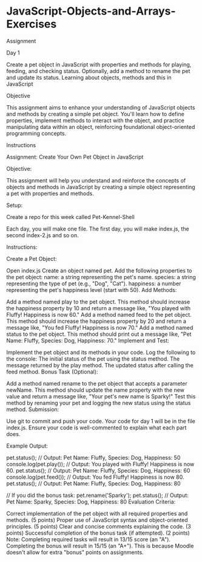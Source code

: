 # JavaScript-Objects-and-Arrays-Exercises

Assignment

Day 1

Create a pet object in JavaScript with properties and methods for playing, feeding, and checking status. Optionally, add a method to rename the pet and update its status.
Learning about objects, methods and this in JavaScript

Objective

This assignment aims to enhance your understanding of JavaScript objects and methods by creating a simple pet object. You'll learn how to define properties, implement methods to interact with the object, and practice manipulating data within an object, reinforcing foundational object-oriented programming concepts.

Instructions

Assignment: Create Your Own Pet Object in JavaScript

Objective:

This assignment will help you understand and reinforce the concepts of objects and methods in JavaScript by creating a simple object representing a pet with properties and methods.

Setup:

Create a repo for this week called Pet-Kennel-Shell

Each day, you will make one file. The first day, you will make index.js, the second index-2.js and so on.

Instructions:

Create a Pet Object:

Open index.js
Create an object named pet.
Add the following properties to the pet object:
name: a string representing the pet's name.
species: a string representing the type of pet (e.g., "Dog", "Cat").
happiness: a number representing the pet's happiness level (start with 50).
Add Methods:

Add a method named play to the pet object. This method should increase the happiness property by 10 and return a message like, "You played with Fluffy! Happiness is now 60."
Add a method named feed to the pet object. This method should increase the happiness property by 20 and return a message like, "You fed Fluffy! Happiness is now 70."
Add a method named status to the pet object. This method should print out a message like, "Pet Name: Fluffy, Species: Dog, Happiness: 70."
Implement and Test:

Implement the pet object and its methods in your code.
Log the following to the console:
The initial status of the pet using the status method.
The message returned by the play method.
The updated status after calling the feed method.
Bonus Task (Optional):

Add a method named rename to the pet object that accepts a parameter newName. This method should update the name property with the new value and return a message like, "Your pet's new name is Sparky!"
Test this method by renaming your pet and logging the new status using the status method.
Submission:

Use git to commit and push your code. Your code for day 1 will be in the file index.js. Ensure your code is well-commented to explain what each part does.

Example Output:

pet.status(); // Output: Pet Name: Fluffy, Species: Dog, Happiness: 50
console.log(pet.play()); // Output: You played with Fluffy! Happiness is now 60.
pet.status(); // Output: Pet Name: Fluffy, Species: Dog, Happiness: 60
console.log(pet.feed()); // Output: You fed Fluffy! Happiness is now 80.
pet.status(); // Output: Pet Name: Fluffy, Species: Dog, Happiness: 80

// If you did the bonus task:
pet.rename('Sparky');
pet.status(); // Output: Pet Name: Sparky, Species: Dog, Happiness: 80
Evaluation Criteria:

Correct implementation of the pet object with all required properties and methods. (5 points)
Proper use of JavaScript syntax and object-oriented principles. (5 points)
Clear and concise comments explaining the code. (3 points)
Successful completion of the bonus task (if attempted). (2 points)
Note: Completing required tasks will result in 13/15 score (an "A"). Completing the bonus will result in 15/15 (an "A+"). This is because Moodle doesn't allow for extra "bonus" points on assignments.
